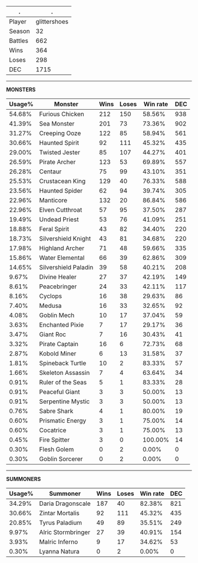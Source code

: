 .|.
|-|-
Player|glittershoes
Season|32
Battles|662
Wins|364
Loses|298
DEC|1715

---
**MONSTERS**

Usage%|Monster|Wins|Loses|Win rate|DEC|
-|-|-|-|-|-|
54.68%|Furious Chicken|212|150|58.56%|938|
41.39%|Sea Monster|201|73|73.36%|902|
31.27%|Creeping Ooze|122|85|58.94%|561|
30.66%|Haunted Spirit|92|111|45.32%|435|
29.00%|Twisted Jester|85|107|44.27%|401|
26.59%|Pirate Archer|123|53|69.89%|557|
26.28%|Centaur|75|99|43.10%|351|
25.53%|Crustacean King|129|40|76.33%|588|
23.56%|Haunted Spider|62|94|39.74%|305|
22.96%|Manticore|132|20|86.84%|586|
22.96%|Elven Cutthroat|57|95|37.50%|287|
19.49%|Undead Priest|53|76|41.09%|251|
18.88%|Feral Spirit|43|82|34.40%|220|
18.73%|Silvershield Knight|43|81|34.68%|220|
17.98%|Highland Archer|71|48|59.66%|335|
15.86%|Water Elemental|66|39|62.86%|309|
14.65%|Silvershield Paladin|39|58|40.21%|208|
9.67%|Divine Healer|27|37|42.19%|149|
8.61%|Peacebringer|24|33|42.11%|117|
8.16%|Cyclops|16|38|29.63%|86|
7.40%|Medusa|16|33|32.65%|92|
4.08%|Goblin Mech|10|17|37.04%|59|
3.63%|Enchanted Pixie|7|17|29.17%|36|
3.47%|Giant Roc|7|16|30.43%|41|
3.32%|Pirate Captain|16|6|72.73%|68|
2.87%|Kobold Miner|6|13|31.58%|37|
1.81%|Spineback Turtle|10|2|83.33%|57|
1.66%|Skeleton Assassin|7|4|63.64%|34|
0.91%|Ruler of the Seas|5|1|83.33%|28|
0.91%|Peaceful Giant|3|3|50.00%|13|
0.91%|Serpentine Mystic|3|3|50.00%|13|
0.76%|Sabre Shark|4|1|80.00%|19|
0.60%|Prismatic Energy|3|1|75.00%|14|
0.60%|Cocatrice|3|1|75.00%|13|
0.45%|Fire Spitter|3|0|100.00%|14|
0.30%|Flesh Golem|0|2|0.00%|0|
0.30%|Goblin Sorcerer|0|2|0.00%|0|

---
**SUMMONERS**

Usage%|Summoner|Wins|Loses|Win rate|DEC|
-|-|-|-|-|-|
34.29%|Daria Dragonscale|187|40|82.38%|821|
30.66%|Zintar Mortalis|92|111|45.32%|435|
20.85%|Tyrus Paladium|49|89|35.51%|249|
9.97%|Alric Stormbringer|27|39|40.91%|154|
3.93%|Malric Inferno|9|17|34.62%|53|
0.30%|Lyanna Natura|0|2|0.00%|0|
